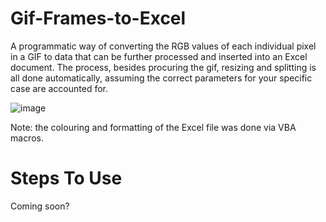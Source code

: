 # Gif-Frames-to-Excel
A programmatic way of converting the RGB values of each individual pixel in a GIF to data that can be further processed and inserted into an Excel document. The process, besides procuring the gif, resizing and splitting is all done automatically, assuming the correct parameters for your specific case are accounted for.

![image](https://user-images.githubusercontent.com/107010803/205056554-e9f4eeee-58f0-4c6d-b2fe-12a11525db00.png)

Note: the colouring and formatting of the Excel file was done via VBA macros.

# Steps To Use
Coming soon?
